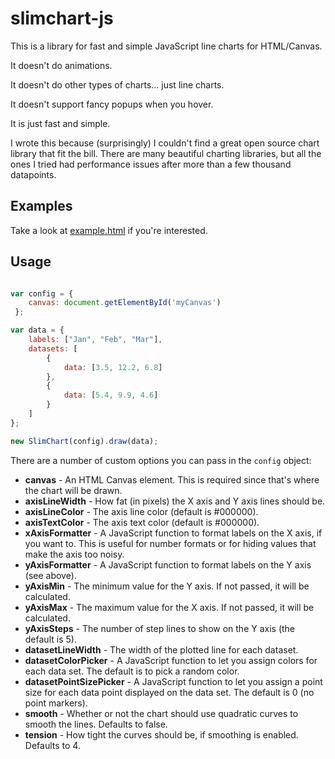 # slimchart-js
This is a library for fast and simple JavaScript line charts for HTML/Canvas.

It doesn't do animations.

It doesn't do other types of charts... just line charts.

It doesn't support fancy popups when you hover.

It is just fast and simple.

I wrote this because (surprisingly) I couldn't find a great open source chart library that fit the bill. There are many beautiful charting libraries, but all the ones I tried had performance issues after more than a few thousand datapoints. 

## Examples

Take a look at [example.html](https://htmlpreview.github.io/?https://github.com/azhawkes/slimchart-js/blob/master/example.html) if you're interested.

## Usage

```javascript

var config = {
    canvas: document.getElementById('myCanvas')
 };

var data = {
    labels: ["Jan", "Feb", "Mar"],
    datasets: [
        {
            data: [3.5, 12.2, 6.8]
        },
        {
            data: [5.4, 9.9, 4.6]
        }
    ]
};

new SlimChart(config).draw(data);

```

There are a number of custom options you can pass in the ```config``` object:

* **canvas** - An HTML Canvas element. This is required since that's where the chart will be drawn.
* **axisLineWidth** - How fat (in pixels) the X axis and Y axis lines should be.
* **axisLineColor** - The axis line color (default is #000000).
* **axisTextColor** - The axis text color (default is #000000).
* **xAxisFormatter** - A JavaScript function to format labels on the X axis, if you want to. This is useful for number formats or for hiding values that make the axis too noisy.
* **yAxisFormatter** - A JavaScript function to format labels on the Y axis (see above).
* **yAxisMin** - The minimum value for the Y axis. If not passed, it will be calculated.
* **yAxisMax** - The maximum value for the X axis. If not passed, it will be calculated.
* **yAxisSteps** - The number of step lines to show on the Y axis (the default is 5).
* **datasetLineWidth** - The width of the plotted line for each dataset.
* **datasetColorPicker** - A JavaScript function to let you assign colors for each data set. The default is to pick a random color.
* **datasetPointSizePicker** - A JavaScript function to let you assign a point size for each data point displayed on the data set. The default is 0 (no point markers).
* **smooth** - Whether or not the chart should use quadratic curves to smooth the lines. Defaults to false.
* **tension** - How tight the curves should be, if smoothing is enabled. Defaults to 4.
